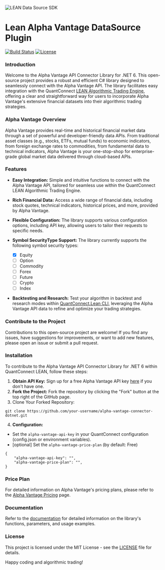 ![LEAN Data Source SDK](https://github.com/QuantConnect/Lean.DataSource.AlphaVantage/assets/79997186/edaf8bbe-592a-4ac0-9b8a-cf98a591d7a3)

# Lean Alpha Vantage DataSource Plugin

[![Build Status](https://github.com/QuantConnect/LeanDataSdk/workflows/Build%20%26%20Test/badge.svg)](https://github.com/QuantConnect/LeanDataSdk/actions?query=workflow%3A%22Build%20%26%20Test%22) [![License](https://img.shields.io/badge/License-Apache_2.0-blue.svg)](https://opensource.org/licenses/Apache-2.0)

### Introduction

Welcome to the Alpha Vantage API Connector Library for .NET 6. This open-source project provides a robust and efficient C# library designed to seamlessly connect with the Alpha Vantage API. The library facilitates easy integration with the QuantConnect [LEAN Algorithmic Trading Engine](https://github.com/quantConnect/Lean), offering a clear and straightforward way for users to incorporate Alpha Vantage's extensive financial datasets into their algorithmic trading strategies.

### Alpha Vantage Overview
Alpha Vantage provides real-time and historical financial market data through a set of powerful and developer-friendly data APIs. From traditional asset classes (e.g., stocks, ETFs, mutual funds) to economic indicators, from foreign exchange rates to commodities, from fundamental data to technical indicators, Alpha Vantage is your one-stop-shop for enterprise-grade global market data delivered through cloud-based APIs.

### Features
- **Easy Integration:** Simple and intuitive functions to connect with the Alpha Vantage API, tailored for seamless use within the QuantConnect LEAN Algorithmic Trading Engine.

- **Rich Financial Data:** Access a wide range of financial data, including stock quotes, technical indicators, historical prices, and more, provided by Alpha Vantage.

- **Flexible Configuration:** The library supports various configuration options, including API key, allowing users to tailor their requests to specific needs.

- **Symbol SecurityType Support:** The library currently supports the following symbol security types:
  - [x] Equity
  - [ ] Option
  - [ ] Commodity
  - [ ] Forex
  - [ ] Future
  - [ ] Crypto
  - [ ] Index

- **Backtesting and Research:** Test your algorithm in backtest and research modes within [QuantConnect.Lean CLI](https://www.quantconnect.com/docs/v2/lean-cli), leveraging the Alpha Vantage API data to refine and optimize your trading strategies.

### Contribute to the Project
Contributions to this open-source project are welcome! If you find any issues, have suggestions for improvements, or want to add new features, please open an issue or submit a pull request.

### Installation

To contribute to the Alpha Vantage API Connector Library for .NET 6 within QuantConnect LEAN, follow these steps:
1. **Obtain API Key:** Sign up for a free Alpha Vantage API key [here](https://www.alphavantage.co/) if you don't have one.
2. **Fork the Project:** Fork the repository by clicking the "Fork" button at the top right of the GitHub page.
3. Clone Your Forked Repository:
```
git clone https://github.com/your-username/alpha-vantage-connector-dotnet.git
```
4. **Configuration:**
  - Set the `alpha-vantage-api-key` in your QuantConnect configuration (config.json or environment variables).
  - [optional] Set the `alpha-vantage-price-plan` (by default: Free)
```
{
    "alpha-vantage-api-key": "",
    "alpha-vantage-price-plan": "",
}
```

### Price Plan
For detailed information on Alpha Vantage's pricing plans, please refer to the [Alpha Vantage Pricing](https://www.alphavantage.co/premium/) page.

### Documentation
Refer to the [documentation](https://www.quantconnect.com/docs/v2/lean-cli/datasets/alphavantage) for detailed information on the library's functions, parameters, and usage examples.

### License
This project is licensed under the MIT License - see the [LICENSE](#) file for details.

Happy coding and algorithmic trading!
